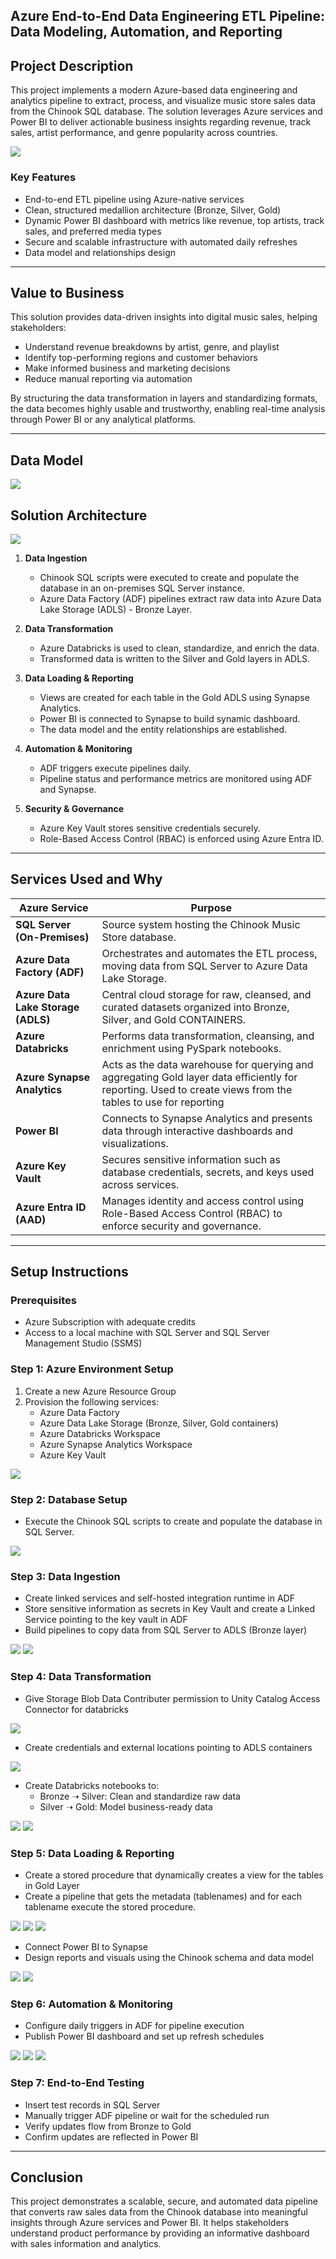 ## Azure End-to-End Data Engineering ETL Pipeline: Data Modeling, Automation, and Reporting

## Project Description

This project implements a modern Azure-based data engineering and analytics pipeline to extract, process, and visualize music store sales data from the Chinook SQL database. The solution leverages Azure services and Power BI to deliver actionable business insights regarding revenue, track sales, artist performance, and genre popularity across countries.   

![](screenshots/1.png)

### Key Features
- End-to-end ETL pipeline using Azure-native services
- Clean, structured medallion architecture (Bronze, Silver, Gold)
- Dynamic Power BI dashboard with metrics like revenue, top artists, track sales, and preferred media types
- Secure and scalable infrastructure with automated daily refreshes
- Data model and relationships design

---
## Value to Business

This solution provides data-driven insights into digital music sales, helping stakeholders:
- Understand revenue breakdowns by artist, genre, and playlist
- Identify top-performing regions and customer behaviors
- Make informed business and marketing decisions
- Reduce manual reporting via automation

By structuring the data transformation in layers and standardizing formats, the data becomes highly usable and trustworthy, enabling real-time analysis through Power BI or any analytical platforms.

---
## Data Model   

![](screenshots/2.png)


## Solution Architecture   

![](screenshots/arc.png)

1. **Data Ingestion**  
   - Chinook SQL scripts were executed to create and populate the database in an on-premises SQL Server instance.
   - Azure Data Factory (ADF) pipelines extract raw data into Azure Data Lake Storage (ADLS) - Bronze Layer.

2. **Data Transformation**  
   - Azure Databricks is used to clean, standardize, and enrich the data.
   - Transformed data is written to the Silver and Gold layers in ADLS.

3. **Data Loading & Reporting**  
   - Views are created for each table in the Gold ADLS using Synapse Analytics.
   - Power BI is connected to Synapse to build synamic dashboard.
   - The data model and the entity relationships are established.
   

4. **Automation & Monitoring**  
   - ADF triggers execute pipelines daily.
   - Pipeline status and performance metrics are monitored using ADF and Synapse.

5. **Security & Governance**  
   - Azure Key Vault stores sensitive credentials securely.
   - Role-Based Access Control (RBAC) is enforced using Azure Entra ID.

---

## Services Used and Why

| Azure Service              | Purpose                                                                                   |
|---------------------------|-------------------------------------------------------------------------------------------|
| **SQL Server (On-Premises)** | Source system hosting the Chinook Music Store database. |
| **Azure Data Factory (ADF)** | Orchestrates and automates the ETL process, moving data from SQL Server to Azure Data Lake Storage.    |
| **Azure Data Lake Storage (ADLS)** | Central cloud storage for raw, cleansed, and curated datasets organized into Bronze, Silver, and Gold CONTAINERS. |
| **Azure Databricks**        | Performs data transformation, cleansing, and enrichment using PySpark notebooks. |
| **Azure Synapse Analytics** | Acts as the data warehouse for querying and aggregating Gold layer data efficiently for reporting. Used to create views from the tables to use for reporting      |
| **Power BI**                | Connects to Synapse Analytics and presents data through interactive dashboards and visualizations.       |
| **Azure Key Vault**         | Secures sensitive information such as database credentials, secrets, and keys used across services.     |
| **Azure Entra ID (AAD)**    | Manages identity and access control using Role-Based Access Control (RBAC) to enforce security and governance. |

---

## Setup Instructions

### Prerequisites
- Azure Subscription with adequate credits
- Access to a local machine with SQL Server and SQL Server Management Studio (SSMS)

### Step 1: Azure Environment Setup
1. Create a new Azure Resource Group
2. Provision the following services:
   - Azure Data Factory
   - Azure Data Lake Storage (Bronze, Silver, Gold containers)
   - Azure Databricks Workspace
   - Azure Synapse Analytics Workspace
   - Azure Key Vault
   

![](screenshots/4.png)

### Step 2: Database Setup
- Execute the Chinook SQL scripts to create and populate the database in SQL Server.

![](screenshots/5.png)

### Step 3: Data Ingestion
- Create linked services and self-hosted integration runtime in ADF
- Store sensitive information as secrets in Key Vault and create a Linked Service pointing to the key vault in ADF
- Build pipelines to copy data from SQL Server to ADLS (Bronze layer)

![](screenshots/6.png)
![](screenshots/7.png)


### Step 4: Data Transformation
- Give Storage Blob Data Contributer permission to Unity Catalog Access Connector for databricks

![](screenshots/9.png)   

- Create credentials and external locations pointing to ADLS containers

![](screenshots/8.png)   

- Create Databricks notebooks to:
  - Bronze ➝ Silver: Clean and standardize raw data
  - Silver ➝ Gold: Model business-ready data

![](screenshots/10.png)
![](screenshots/11.png)

### Step 5: Data Loading & Reporting
- Create a stored procedure that dynamically creates a view for the tables in Gold Layer
- Create a pipeline that gets the metadata (tablenames) and for each tablename execute the stored procedure.

![](screenshots/12.png)
![](screenshots/13.png)
![](screenshots/14.png)   

- Connect Power BI to Synapse
- Design reports and visuals using the Chinook schema and data model

![](screenshots/15.png)
![](screenshots/16.png)   


### Step 6: Automation & Monitoring
- Configure daily triggers in ADF for pipeline execution
- Publish Power BI dashboard and set up refresh schedules

![](screenshots/17.png)
![](screenshots/18.png) 
![](screenshots/19.png)   


### Step 7: End-to-End Testing
- Insert test records in SQL Server
- Manually trigger ADF pipeline or wait for the scheduled run
- Verify updates flow from Bronze to Gold
- Confirm updates are reflected in Power BI

---

## Conclusion

This project demonstrates a scalable, secure, and automated data pipeline that converts raw sales data from the Chinook database into meaningful insights through Azure services and Power BI. It helps stakeholders understand product performance by providing an informative dashboard with sales information and analytics. 
